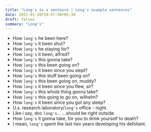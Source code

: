 ```yaml
---
title: "Long's in a sentence | Long's example sentences"
date: 2021-01-20T19:57:50+05:30
draft: falses
summary: "Long's"
---
```

- How `long's` he been here?
- How `long's` it been shut?
- How `long's` he staying for?
- How `long's` it been, alfred?
- How `long's` this gonna take?
- How `long's` this been going on?
- How `long's` it been since you slept?
- How `long's` this stuff been going on?
- How `long's` this been going on, muddy?
- How `long's` it been since you flew, sir?
- How `long's` this whole thing gonna take?
- How `long's` this going to go on, wilhelm?
- How `long's` it been since you got any sleep?
- U.s. research laboratory/`long's` office - night.
- Like i say, doc `long's`... ...should be right outside.
- How `long's` it gonna take, for you to drink yourself to death?
- I mean, `long's` spent the last two years developing his defoliant.
                 
